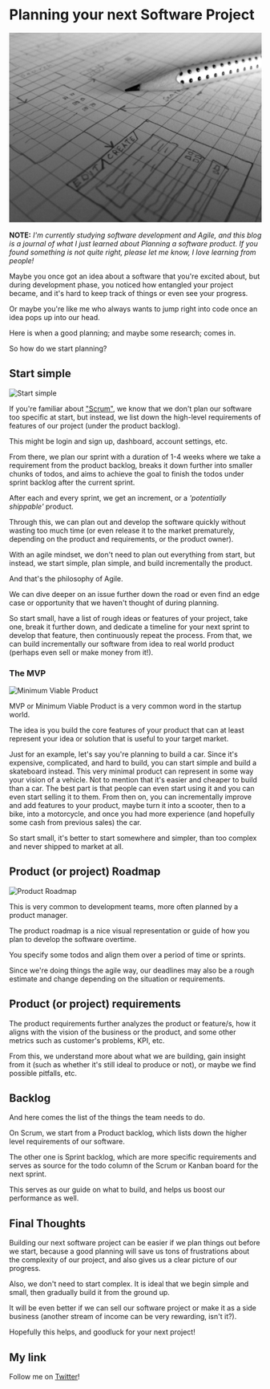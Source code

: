 # Planning your next Software Project

![Software Planning](../Images/3.jpg)

**NOTE:** *I'm currently studying software development and Agile, and this blog is a journal of what I just learned about Planning a software product. If you found something is not quite right, please let me know, I love learning from people!*

Maybe you once got an idea about a software that you're excited about, but during development phase, you noticed how entangled your project became, and it's hard to keep track of things or even see your progress.

Or maybe you're like me who always wants to jump right into code once an idea pops up into our head.

Here is when a good planning; and maybe some research; comes in.

So how do we start planning?

## Start simple

![Start simple](https://dev-to-uploads.s3.amazonaws.com/uploads/articles/j3hxv2db3e2b1frcqokj.jpg)

If you're familiar about ["Scrum"](https://dev.to/menard_codes/a-quick-guide-about-scrum-5485), we know that we don't plan our software too specific at start, but instead, we list down the high-level requirements of features of our project (under the product backlog).

This might be login and sign up, dashboard, account settings, etc.

From there, we plan our sprint with a duration of 1-4 weeks where we take a requirement from the product backlog, breaks it down further into smaller chunks of todos, and aims to achieve the goal to finish the todos under sprint backlog after the current sprint.

After each and every sprint, we get an increment, or a *'potentially shippable'* product.

Through this, we can plan out and develop the software quickly without wasting too much time (or even release it to the market prematurely, depending on the product and requirements, or the product owner).

With an agile mindset, we don't need to plan out everything from start, but instead, we start simple, plan simple, and build incrementally the product.

And that's the philosophy of Agile.

We can dive deeper on an issue further down the road or even find an edge case or opportunity that we haven't thought of during planning.

So start small, have a list of rough ideas or features of your project, take one, break it further down, and dedicate a timeline for your next sprint to develop that feature, then continuously repeat the process. From that, we can build incrementally our software from idea to real world product (perhaps even sell or make money from it!).

### The MVP

![Minimum Viable Product](https://dev-to-uploads.s3.amazonaws.com/uploads/articles/ydbb2bl5uawqokexnzut.jpg)

MVP or Minimum Viable Product is a very common word in the startup world.

The idea is you build the core features of your product that can at least represent your idea or solution that is useful to your target market.

Just for an example, let's say you're planning to build a car. Since it's expensive, complicated, and hard to build, you can start simple and build a skateboard instead. This very minimal product can represent in some way your vision of a vehicle. Not to mention that it's easier and cheaper to build than a car. The best part is that people can even start using it and you can even start selling it to them. From then on, you can incrementally improve and add features to your product, maybe turn it into a scooter, then to a bike, into a motorcycle, and once you had more experience (and hopefully some cash from previous sales) the car.

So start small, it's better to start somewhere and simpler, than too complex and never shipped to market at all.

## Product (or project) Roadmap

![Product Roadmap](https://dev-to-uploads.s3.amazonaws.com/uploads/articles/4x5v1omieseuhp29lg5s.jpg)

This is very common to development teams, more often planned by a product manager.

The product roadmap is a nice visual representation or guide of how you plan to develop the software overtime.

You specify some todos and align them over a period of time or sprints.

Since we're doing things the agile way, our deadlines may also be a rough estimate and change depending on the situation or requirements.

## Product (or project) requirements

The product requirements further analyzes the product or feature/s, how it aligns with the vision of the business or the product, and some other metrics such as customer's problems, KPI, etc.

From this, we understand more about what we are building, gain insight from it (such as whether it's still ideal to produce or not), or maybe we find possible pitfalls, etc.

## Backlog

And here comes the list of the things the team needs to do.

On Scrum, we start from a Product backlog, which lists down the higher level requirements of our software.

The other one is Sprint backlog, which are more specific requirements and serves as source for the todo column of the Scrum or Kanban board for the next sprint.

This serves as our guide on what to build, and helps us boost our performance as well.

## Final Thoughts

Building our next software project can be easier if we plan things out before we start, because a good planning will save us tons of frustrations about the complexity of our project, and also gives us a clear picture of our progress.

Also, we don't need to start complex. It is ideal that we begin simple and small, then gradually build it from the ground up.

It will be even better if we can sell our software project or make it as a side business (another stream of income can be very rewarding, isn't it?).

Hopefully this helps, and goodluck for your next project!

## My link

Follow me on [Twitter](twitter.com/menard_codes)!
